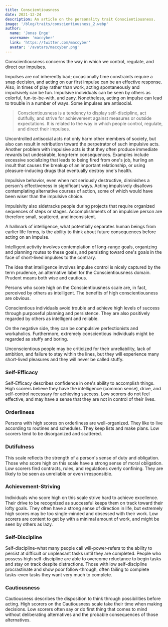 ```yaml
---
title: Conscientiousness
date: 2021-12-24
description: An article on the personality trait Conscientiousness.
image: '/blog/traits/conscientiousness_2.webp'
author:
  name: 'Jonas Enge'
  username: 'maccyber'
  link: 'https://twitter.com/maccyber'
  avatar: '/avatars/maccyber.png'
---
```


Conscientiousness concerns the way in which we control, regulate, and direct our impulses.

Impulses are not inherently bad; occasionally time constraints require a snap decision, and acting on our first impulse can be an effective response. Also, in times of play rather than work, acting spontaneously and impulsively can be fun. Impulsive individuals can be seen by others as colorful, fun-to-be-with, and zany. Nonetheless, acting on impulse can lead to trouble in a number of ways. Some impulses are antisocial.

> Conscientiousness is a tendency to display self-discipline, act dutifully, and strive for achievement against measures or outside expectations. It is related to the way in which people control, regulate, and direct their impulses.

Uncontrolled antisocial acts not only harm other members of society, but also can result in retribution toward the perpetrator of such impulsive acts.
Another problem with impulsive acts is that they often produce immediate rewards but undesirable, long-term consequences.
Examples include excessive socializing that leads to being fired from one's job, hurling an insult that causes the breakup of an important relationship, or using pleasure-inducing drugs that eventually destroy one's health.

Impulsive behavior, even when not seriously destructive, diminishes a person's effectiveness in significant ways. Acting impulsively disallows contemplating alternative courses of action, some of which would have been wiser than the impulsive choice.

Impulsivity also sidetracks people during projects that require organized sequences of steps or stages. Accomplishments of an impulsive person are therefore small, scattered, and inconsistent.

A hallmark of intelligence, what potentially separates human beings from earlier life forms, is the ability to think about future consequences before acting on an impulse.

Intelligent activity involves contemplation of long-range goals, organizing and planning routes to these goals, and persisting toward one's goals in the face of short-lived impulses to the contrary.

The idea that intelligence involves impulse control is nicely captured by the term prudence, an alternative label for the Conscientiousness domain. Prudent means both wise and cautious.

Persons who score high on the Conscientiousness scale are, in fact, perceived by others as intelligent. The benefits of high conscientiousness are obvious.

Conscientious individuals avoid trouble and achieve high levels of success through purposeful planning and persistence. They are also positively regarded by others as intelligent and reliable.

On the negative side, they can be compulsive perfectionists and workaholics. Furthermore, extremely conscientious individuals might be regarded as stuffy and boring.

Unconscientious people may be criticized for their unreliability, lack of ambition, and failure to stay within the lines, but they will experience many short-lived pleasures and they will never be called stuffy.

### Self-Efficacy

Self-Efficacy describes confidence in one's ability to accomplish things. High scorers believe they have the intelligence (common sense), drive, and self-control necessary for achieving success. Low scorers do not feel effective, and may have a sense that they are not in control of their lives.

### Orderliness

Persons with high scores on orderliness are well-organized. They like to live according to routines and schedules. They keep lists and make plans. Low scorers tend to be disorganized and scattered.

### Dutifulness

This scale reflects the strength of a person's sense of duty and obligation. Those who score high on this scale have a strong sense of moral obligation. Low scorers find contracts, rules, and regulations overly confining. They are likely to be seen as unreliable or even irresponsible.

### Achievement-Striving

Individuals who score high on this scale strive hard to achieve excellence. Their drive to be recognized as successful keeps them on track toward their lofty goals. They often have a strong sense of direction in life, but extremely high scores may be too single-minded and obsessed with their work. Low scorers are content to get by with a minimal amount of work, and might be seen by others as lazy.

### Self-Discipline

Self-discipline-what many people call will-power-refers to the ability to persist at difficult or unpleasant tasks until they are completed. People who possess high self-discipline are able to overcome reluctance to begin tasks and stay on track despite distractions. Those with low self-discipline procrastinate and show poor follow-through, often failing to complete tasks-even tasks they want very much to complete.

### Cautiousness

Cautiousness describes the disposition to think through possibilities before acting. High scorers on the Cautiousness scale take their time when making decisions. Low scorers often say or do first thing that comes to mind without deliberating alternatives and the probable consequences of those alternatives.
